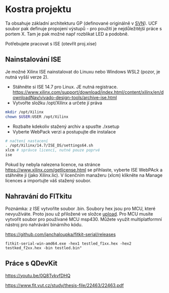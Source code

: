 # Kostra projektu
Ta obsahuje základní architekturu GP (definované originálně v [SVN](../trunk/fpga/chips/architecture_gp/)). UCF soubor pak definuje propojení výstupů - pro použití je nejdůležitější práce s portem X. Tam je pak možné např rozblikat LED a podobně.

Potřebujete pracovat s ISE (otevřít proj.xise)

## Nainstalování ISE
Je možné Xilinx ISE nainstalovat do Linuxu nebo Windows WSL2 (pozor, je nutná vyšší verze 2).

- Stáhněte si ISE 14.7 pro Linux. JE nutná registrace. https://www.xilinx.com/support/download/index.html/content/xilinx/en/downloadNav/vivado-design-tools/archive-ise.html
- Vytvořte složku /opt/Xilinx a určete jí práva

```sh
mkdir /opt/Xilinx
chown $USER:USER /opt/Xilinx
```
- Rozbalte kdekoliv stažený archiv a spusťte ./xsetup
- Vyberte WebPack verzi a postupujte dle instalace

```sh
# načtení nastacení
. /opt/Xilinx/14.7/ISE_DS/settings64.sh
xlcm # správce licencí, nutné pouze poprvé
ise
```

Pokud by nebyla nalezena licence, na stránce https://www.xilinx.com/getlicense.html se přihlaste, vyberte ISE WebPAck a stáhněte ji (jako Xilinx.lic). V licenčním manažeru (xlcm) klikněte na Manage licences a importujte váš stažený soubor.

## Nahravání do FITkitu 
Poznámka: z ISE vytvoříte soubor .bin. Soubory hex jsou pro MCU, které nevyužíváte. Proto jsou už přiložené ve složce [upload](upload). Pro MCU musíte vytvořit soubor pro používané MCU msp430. Můžete využít multiplatformní nástroj pro nahrávání binárního kódu.

https://github.com/janchaloupka/fitkit-serial/releases

```
fitkit-serial-win-amd64.exe -hex1 testled_f1xx.hex -hex2 testked_f2xx.hex -bin testled.bin"
```

## Práce s QDevKit
https://youtu.be/0Q8TvkvfDHQ

https://www.fit.vut.cz/study/thesis-file/22463/22463.pdf 

